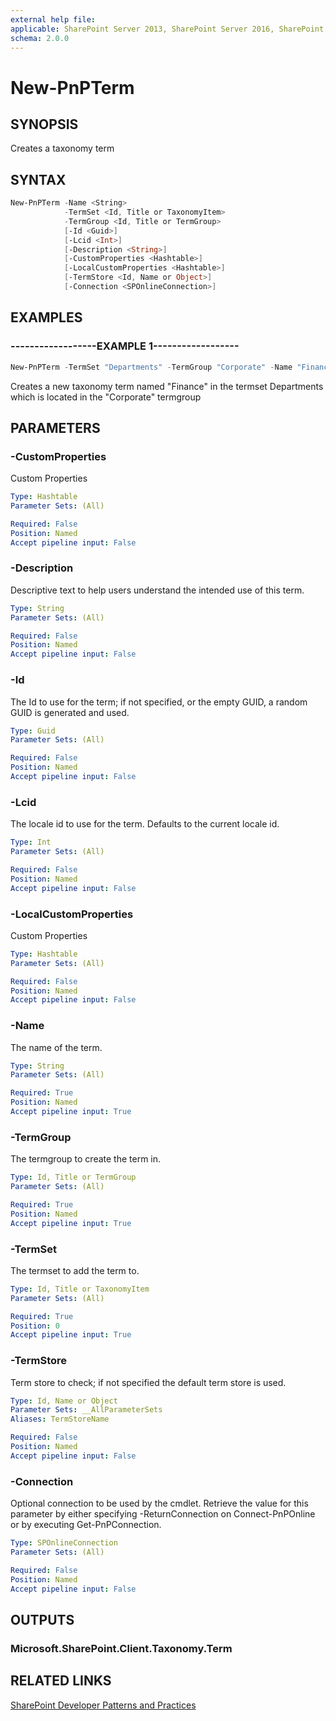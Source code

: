 ```yaml
---
external help file:
applicable: SharePoint Server 2013, SharePoint Server 2016, SharePoint Server 2019, SharePoint Online
schema: 2.0.0
---
```

# New-PnPTerm

## SYNOPSIS
Creates a taxonomy term

## SYNTAX 

```powershell
New-PnPTerm -Name <String>
            -TermSet <Id, Title or TaxonomyItem>
            -TermGroup <Id, Title or TermGroup>
            [-Id <Guid>]
            [-Lcid <Int>]
            [-Description <String>]
            [-CustomProperties <Hashtable>]
            [-LocalCustomProperties <Hashtable>]
            [-TermStore <Id, Name or Object>]
            [-Connection <SPOnlineConnection>]
```

## EXAMPLES

### ------------------EXAMPLE 1------------------
```powershell
New-PnPTerm -TermSet "Departments" -TermGroup "Corporate" -Name "Finance"
```

Creates a new taxonomy term named "Finance" in the termset Departments which is located in the "Corporate" termgroup

## PARAMETERS

### -CustomProperties
Custom Properties

```yaml
Type: Hashtable
Parameter Sets: (All)

Required: False
Position: Named
Accept pipeline input: False
```

### -Description
Descriptive text to help users understand the intended use of this term.

```yaml
Type: String
Parameter Sets: (All)

Required: False
Position: Named
Accept pipeline input: False
```

### -Id
The Id to use for the term; if not specified, or the empty GUID, a random GUID is generated and used.

```yaml
Type: Guid
Parameter Sets: (All)

Required: False
Position: Named
Accept pipeline input: False
```

### -Lcid
The locale id to use for the term. Defaults to the current locale id.

```yaml
Type: Int
Parameter Sets: (All)

Required: False
Position: Named
Accept pipeline input: False
```

### -LocalCustomProperties
Custom Properties

```yaml
Type: Hashtable
Parameter Sets: (All)

Required: False
Position: Named
Accept pipeline input: False
```

### -Name
The name of the term.

```yaml
Type: String
Parameter Sets: (All)

Required: True
Position: Named
Accept pipeline input: True
```

### -TermGroup
The termgroup to create the term in.

```yaml
Type: Id, Title or TermGroup
Parameter Sets: (All)

Required: True
Position: Named
Accept pipeline input: True
```

### -TermSet
The termset to add the term to.

```yaml
Type: Id, Title or TaxonomyItem
Parameter Sets: (All)

Required: True
Position: 0
Accept pipeline input: True
```

### -TermStore
Term store to check; if not specified the default term store is used.

```yaml
Type: Id, Name or Object
Parameter Sets: __AllParameterSets
Aliases: TermStoreName

Required: False
Position: Named
Accept pipeline input: False
```

### -Connection
Optional connection to be used by the cmdlet. Retrieve the value for this parameter by either specifying -ReturnConnection on Connect-PnPOnline or by executing Get-PnPConnection.

```yaml
Type: SPOnlineConnection
Parameter Sets: (All)

Required: False
Position: Named
Accept pipeline input: False
```

## OUTPUTS

### Microsoft.SharePoint.Client.Taxonomy.Term

## RELATED LINKS

[SharePoint Developer Patterns and Practices](http://aka.ms/sppnp)